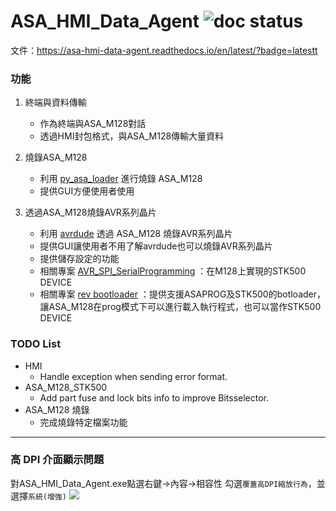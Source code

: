 # ASA_HMI_Data_Agent ![doc status](https://readthedocs.org/projects/asa-hmi-data-agent/badge/?version=latest)

文件：https://asa-hmi-data-agent.readthedocs.io/en/latest/?badge=latestt

### 功能
1. 終端與資料傳輸  
    - 作為終端與ASA_M128對話  
    - 透過HMI封包格式，與ASA_M128傳輸大量資料  

2. 燒錄ASA_M128  
    - 利用 [py_asa_loader](https://github.com/mickey9910326/py_asa_loader) 進行燒錄 ASA_M128  
    - 提供GUI方便使用者使用

3. 透過ASA_M128燒錄AVR系列晶片  
    - 利用 [avrdude](http://savannah.nongnu.org/projects/avrdude) 透過 ASA_M128 燒錄AVR系列晶片  
    - 提供GUI讓使用者不用了解avrdude也可以燒錄AVR系列晶片  
    - 提供儲存設定的功能
    - 相關專案 [AVR_SPI_SerialProgramming](https://github.com/mickey9910326/AVR_SPI_SerialProgramming)
      ：在M128上實現的STK500 DEVICE
    - 相關專案 [rev bootloader](https://github.com/nuclear-refugee/bootloader)
      ：提供支援ASAPROG及STK500的botloader，讓ASA_M128在prog模式下可以進行載入執行程式，也可以當作STK500 DEVICE


### TODO List

- HMI
    - Handle exception when sending error format.
- ASA_M128_STK500
    - Add part fuse and lock bits info to improve Bitsselector.
- ASA_M128 燒錄
    - 完成燒錄特定檔案功能

---

### 高 DPI 介面顯示問題
對ASA_HMI_Data_Agent.exe點選右鍵->內容->相容性
勾選`覆蓋高DPI縮放行為`，並選擇`系統(增強)`
![](https://i.imgur.com/wIiLdOJ.png)
